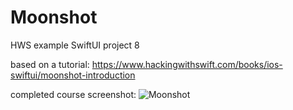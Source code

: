 # Moonshot
HWS example SwiftUI project 8

based on a tutorial:
https://www.hackingwithswift.com/books/ios-swiftui/moonshot-introduction

completed course screenshot:
![Moonshot](project8-screenshot.png?raw=true "Moonshot HWS tutorial implementation screenshot")
